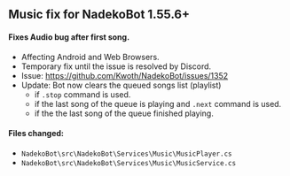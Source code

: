 ## Music fix for NadekoBot 1.55.6+

#### Fixes Audio bug after first song.
- Affecting Android and Web Browsers.
- Temporary fix until the issue is resolved by Discord.
- Issue: https://github.com/Kwoth/NadekoBot/issues/1352
- Update: Bot now clears the queued songs list (playlist)
	- if `.stop` command is used.
	- if the last song of the queue is playing and `.next` command is used.
	- if the the last song of the queue finished playing.

#### Files changed:
- `NadekoBot\src\NadekoBot\Services\Music\MusicPlayer.cs`
- `NadekoBot\src\NadekoBot\Services\Music\MusicService.cs`
